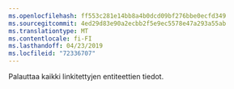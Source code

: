 ```yaml
---
ms.openlocfilehash: ff553c281e14bb8a4b0dcd09bf276bbe0ecfd349
ms.sourcegitcommit: 4ed29d83e90a2ecbb2f5e9ec5578e47a293a55ab
ms.translationtype: MT
ms.contentlocale: fi-FI
ms.lasthandoff: 04/23/2019
ms.locfileid: "72336707"
---
```

Palauttaa kaikki linkitettyjen entiteettien tiedot.
